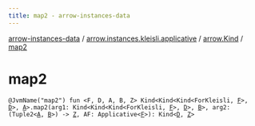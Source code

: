 ```yaml
---
title: map2 - arrow-instances-data
---
```


[arrow-instances-data](../../index.html) / [arrow.instances.kleisli.applicative](../index.html) / [arrow.Kind](index.html) / [map2](./map2.html)

# map2

`@JvmName("map2") fun <F, D, A, B, Z> Kind<Kind<Kind<ForKleisli, `[`F`](map2.html#F)`>, `[`D`](map2.html#D)`>, `[`A`](map2.html#A)`>.map2(arg1: Kind<Kind<Kind<ForKleisli, `[`F`](map2.html#F)`>, `[`D`](map2.html#D)`>, `[`B`](map2.html#B)`>, arg2: (Tuple2<`[`A`](map2.html#A)`, `[`B`](map2.html#B)`>) -> `[`Z`](map2.html#Z)`, AF: Applicative<`[`F`](map2.html#F)`>): Kind<`[`D`](map2.html#D)`, `[`Z`](map2.html#Z)`>`